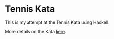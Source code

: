 # Tennis Kata

This is my attempt at the Tennis Kata using Haskell.

More details on the Kata [here][tennis-kata].

[tennis-kata]: http://codingdojo.org/cgi-bin/wiki.pl?KataTennis
